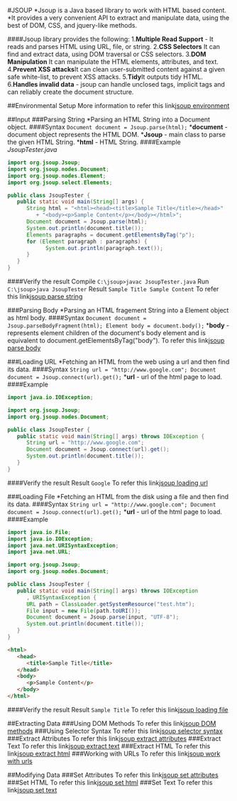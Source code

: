 #JSOUP
*Jsoup is a Java based library to work with HTML based content.
*It provides a very convenient API to extract and manipulate data, using the best of DOM, CSS, and jquery-like methods.

####Jsoup library provides the following:
1.**Multiple Read Support** - It reads and parses HTML using URL, file, or string.
2.**CSS Selectors** It can find and extract data, using DOM traversal or CSS selectors.
3.**DOM Manipulation** It can manipulate the HTML elements, attributes, and text.
4.**Prevent XSS attacks**It can clean user-submitted content against a given safe white-list, to prevent XSS attacks.
5.**Tidy**It outputs tidy HTML.
6.**Handles invalid data** - jsoup can handle unclosed tags, implicit tags and can reliably create the document structure.

##Environmental Setup
More information to refer this link[jsoup environment](https://www.tutorialspoint.com/jsoup/jsoup_environment.htm)

##Input
###Parsing String
*Parsing an HTML String into a Document object.
####Syntax
`Document document = Jsoup.parse(html);`
***document** - document object represents the HTML DOM.
***Jsoup** - main class to parse the given HTML String.
***html** - HTML String.
####Example
*JsoupTester.java*
```java
import org.jsoup.Jsoup;
import org.jsoup.nodes.Document;
import org.jsoup.nodes.Element;
import org.jsoup.select.Elements;

public class JsoupTester {
   public static void main(String[] args) {
      String html = "<html><head><title>Sample Title</title></head>"
         + "<body><p>Sample Content</p></body></html>";
      Document document = Jsoup.parse(html);
      System.out.println(document.title());
      Elements paragraphs = document.getElementsByTag("p");
      for (Element paragraph : paragraphs) {
            System.out.println(paragraph.text());
      }
   }
}
```
####Verify the result
Compile
`C:\jsoup>javac JsoupTester.java`
Run
`C:\jsoup>java JsoupTester`
Result
``
Sample Title
Sample Content
``
To refer this link[jsoup parse string](https://www.tutorialspoint.com/jsoup/jsoup_parse_string.htm)

###Parsing Body
*Parsing an HTML fragement String into a Element object as html body.
####Syntax
``
Document document = Jsoup.parseBodyFragment(html);
Element body = document.body();
``
***body** - represents element children of the document's body element and is equivalent to document.getElementsByTag("body").
To refer this link[jsoup parse body](https://www.tutorialspoint.com/jsoup/jsoup_parse_body.htm)

###Loading URL
*Fetching an HTML from the web using a url and then find its data.
####Syntax
``
String url = "http://www.google.com";
Document document = Jsoup.connect(url).get();
``
***url** - url of the html page to load.
####Example
```java
import java.io.IOException;

import org.jsoup.Jsoup;
import org.jsoup.nodes.Document;

public class JsoupTester {
   public static void main(String[] args) throws IOException {
      String url = "http://www.google.com";
      Document document = Jsoup.connect(url).get();
      System.out.println(document.title());
   }
}
```
####Verify the result
Result
`Google`
To refer this link[jsoup loading url](https://www.tutorialspoint.com/jsoup/jsoup_load_url.htm)

###Loading File
*Fetching an HTML from the disk using a file and then find its data.
####Syntax
``
String url = "http://www.google.com";
Document document = Jsoup.connect(url).get();
``
***url** - url of the html page to load.
####Example
```java
import java.io.File;
import java.io.IOException;
import java.net.URISyntaxException;
import java.net.URL;

import org.jsoup.Jsoup;
import org.jsoup.nodes.Document;

public class JsoupTester {
   public static void main(String[] args) throws IOException
      , URISyntaxException {
      URL path = ClassLoader.getSystemResource("test.htm");
      File input = new File(path.toURI());
      Document document = Jsoup.parse(input, "UTF-8");
      System.out.println(document.title());
   }
}
```
```html
<html>
   <head>
      <title>Sample Title</title>
   </head>
   <body>
      <p>Sample Content</p>
   </body>
</html>
```
####Verify the result
Result
`Sample Title`
To refer this link[jsoup loading file](https://www.tutorialspoint.com/jsoup/jsoup_load_file.htm)

##Extracting Data
###Using DOM Methods
To refer this link[jsoup DOM methods](https://www.tutorialspoint.com/jsoup/jsoup_use_dom.htm)
###Using Selector Syntax
To refer this link[jsoup selector syntax](https://www.tutorialspoint.com/jsoup/jsoup_use_selector.htm)
###Extract Attributes
To refer this link[jsoup extract attributes](https://www.tutorialspoint.com/jsoup/jsoup_extract_attribute.htm)
###Extract Text
To refer this link[jsoup extract text](https://www.tutorialspoint.com/jsoup/jsoup_extract_text.htm)
###Extract HTML
To refer this link[jsoup extract html](https://www.tutorialspoint.com/jsoup/jsoup_extract_html.htm)
###Working with URLs
To refer this link[jsoup work with urls](https://www.tutorialspoint.com/jsoup/jsoup_use_url.htm)

##Modifying Data
###Set Attributes
To refer this link[jsoup set attributes](https://www.tutorialspoint.com/jsoup/jsoup_set_attributes.htm)
###Set HTML
To refer this link[jsoup set html](https://www.tutorialspoint.com/jsoup/jsoup_set_html.htm)
###Set Text
To refer this link[jsoup set text](https://www.tutorialspoint.com/jsoup/jsoup_set_text.htm)

